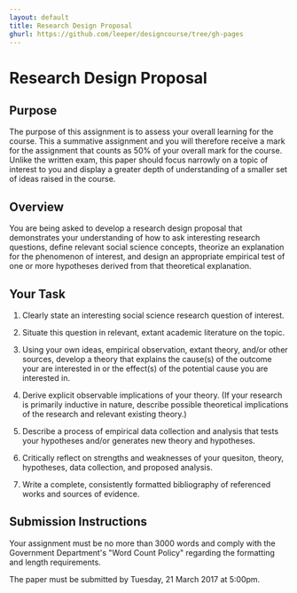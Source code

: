 ```yaml
---
layout: default
title: Research Design Proposal
ghurl: https://github.com/leeper/designcourse/tree/gh-pages
---
```


# Research Design Proposal #

## Purpose ##

The purpose of this assignment is to assess your overall learning for the course. This a summative assignment and you will therefore receive a mark for the assignment that counts as 50% of your overall mark for the course. Unlike the written exam, this paper should focus narrowly on a topic of interest to you and display a greater depth of understanding of a smaller set of ideas raised in the course. 

## Overview ##

You are being asked to develop a research design proposal that demonstrates your understanding of how to ask interesting research questions, define relevant social science concepts, theorize an explanation for the phenomenon of interest, and design an appropriate empirical test of one or more hypotheses derived from that theoretical explanation. 

## Your Task ##

 1. Clearly state an interesting social science research question of interest.
 
 2. Situate this question in relevant, extant academic literature on the topic.
 
 3. Using your own ideas, empirical observation, extant theory, and/or other sources, develop a theory that explains the cause(s) of the outcome your are interested in or the effect(s) of the potential cause you are interested in.
 
 4. Derive explicit observable implications of your theory. (If your research is primarily inductive in nature, describe possible theoretical implications of the research and relevant existing theory.)
 
 5. Describe a process of empirical data collection and analysis that tests your hypotheses and/or generates new theory and hypotheses.
 
 6. Critically reflect on strengths and weaknesses of your quesiton, theory, hypotheses, data collection, and proposed analysis.
 
 7. Write a complete, consistently formatted bibliography of referenced works and sources of evidence.

## Submission Instructions ##

Your assignment must be no more than 3000 words and comply with the Government Department's "Word Count Policy" regarding the formatting and length requirements.

The paper must be submitted by Tuesday, 21 March 2017 at 5:00pm.

